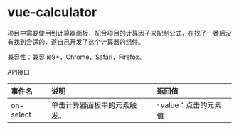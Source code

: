 # vue-calculator

项目中需要使用到计算器面板，配合项目的计算因子来配制公式，在找了一番后没有找到合适的，遂自己开发了这个计算器的组件。

兼容性：兼容 ie9+，Chrome，Safari，Firefox。

API接口

| 事件名| 说明 | 返回值 |
|:---- |:---- |:---- |
| on-select  | 单击计算器面板中的元素触发。  | · value：点击的元素值  |

